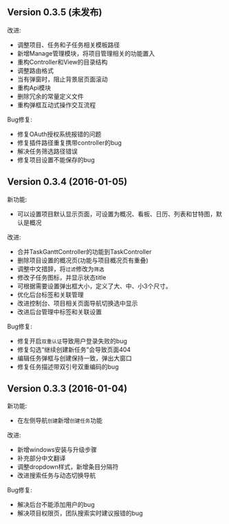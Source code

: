 Version 0.3.5 (未发布)
---------------------

改进:

* 调整项目、任务和子任务相关模板路径
* 新增Manage管理模块，将项目管理相关的功能置入
* 重构Controller和View的目录结构
* 调整路由格式
* 当有弹窗时，阻止背景层页面滚动
* 重构Api模块
* 删除冗余的常量定义文件
* 重构弹框互动式操作交互流程

Bug修复:

* 修复OAuth授权系统报错的问题
* 修复插件路径重复携带controller的bug
* 解决任务筛选路径错误
* 修复项目设置不能保存的bug

Version 0.3.4 (2016-01-05)
--------------------------

新功能:

* 可以设置项目默认显示页面，可设置为概况、看板、日历、列表和甘特图，默认是概况

改进:

* 合并TaskGanttController的功能到TaskController
* 删除项目设置的概况页(功能与项目概况页有重叠)
* 调整中文措辞，将`过滤`修改为`筛选`
* 修改子任务图标，并显示状态title
* 可根据需要设置弹出框大小，定义了大、中、小3个尺寸。
* 优化后台标签和关联管理
* 改进控制台、项目相关页面导航切换选中显示
* 改进后台管理中标签和关联设置

Bug修复:

* 修复开启`双重认证`导致用户登录失败的bug
* 修复勾选“继续创建新任务”会导致页面404
* 编辑任务弹框与创建保持一致，弹出大窗口
* 修复任务描述带双引号双重编码的bug

Version 0.3.3 (2016-01-04)
--------------------------

新功能:

* 在左侧导航`创建`新增`创建任务`功能

改进:

* 新增windows安装与升级步骤
* 补充部分中文翻译
* 调整dropdown样式，新增条目分隔符
* 改进搜索任务与动态切换导航

Bug修复:

* 解决后台不能添加用户的bug
* 解决项目权限页，团队搜索实时建议报错的bug